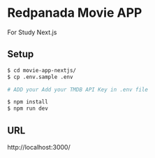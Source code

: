 # Redpanada Movie APP

For Study Next.js

## Setup

```bash
$ cd movie-app-nextjs/
$ cp .env.sample .env

# ADD your Add your TMDB API Key in .env file

$ npm install
$ npm run dev
```

## URL

http://localhost:3000/
